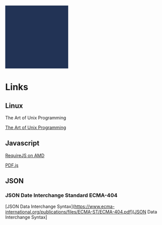 

![](/resource/png/coseos.png)

# Links

## Linux

The Art of Unix Programming

[The Art of Unix Programming](http://www.catb.org/esr/writings/taoup/html/)

## Javascript

[RequireJS on AMD](http://requirejs.org/docs/whyamd.html)

[PDF.js](https://mozilla.github.io/pdf.js/)

## JSON

### JSON Date Interchange Standard ECMA-404

[JSON Data Interchange Syntax](https://www.ecma-international.org/publications/files/ECMA-ST/ECMA-404.pdf](JSON Data Interchange Syntax]



